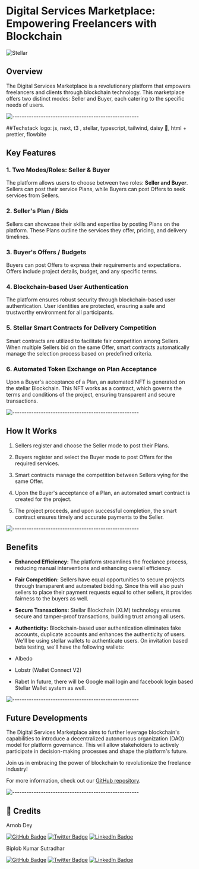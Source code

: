 # Digital Services Marketplace: Empowering Freelancers with Blockchain

![Stellar](https://assets-global.website-files.com/5deac75ecad2173c2ccccbc7/5e31f51ae7c7eceb8ad395fd_OG%20Default-min.jpg)

## Overview

The Digital Services Marketplace is a revolutionary platform that empowers freelancers and clients through blockchain technology. This marketplace offers two distinct modes: Seller and Buyer, each catering to the specific needs of users.

![-----------------------------------------------------](https://raw.githubusercontent.com/andreasbm/readme/master/assets/lines/rainbow.png)

##Techstack
logo: js, next, t3 , stellar, typescript, tailwind, daisy 🌼, html + prettier, flowbite

## Key Features

### 1. Two Modes/Roles: Seller & Buyer

The platform allows users to choose between two roles: 
**Seller and Buyer**. 
Sellers can post their service Plans, while Buyers can post Offers to seek services from Sellers.

### 2. Seller's Plan / Bids

Sellers can showcase their skills and expertise by posting Plans on the platform. These Plans outline the services they offer, pricing, and delivery timelines.

### 3. Buyer's Offers / Budgets 

Buyers can post Offers to express their requirements and expectations. Offers include project details, budget, and any specific terms.

### 4. Blockchain-based User Authentication

The platform ensures robust security through blockchain-based user authentication. User identities are protected, ensuring a safe and trustworthy environment for all participants.

### 5. Stellar Smart Contracts for Delivery Competition

Smart contracts are utilized to facilitate fair competition among Sellers. When multiple Sellers bid on the same Offer, smart contracts automatically manage the selection process based on predefined criteria.

### 6. Automated Token Exchange on Plan Acceptance

Upon a Buyer's acceptance of a Plan, an automated NFT is generated on the stellar Blockchain. This NFT works as a contract, which governs the terms and conditions of the project, ensuring transparent and secure transactions.

![-----------------------------------------------------](https://raw.githubusercontent.com/andreasbm/readme/master/assets/lines/rainbow.png)

## How It Works

1. Sellers register and choose the Seller mode to post their Plans.

2. Buyers register and select the Buyer mode to post Offers for the required services.

3. Smart contracts manage the competition between Sellers vying for the same Offer.

4. Upon the Buyer's acceptance of a Plan, an automated smart contract is created for the project.

5. The project proceeds, and upon successful completion, the smart contract ensures timely and accurate payments to the Seller.

![-----------------------------------------------------](https://raw.githubusercontent.com/andreasbm/readme/master/assets/lines/rainbow.png)

## Benefits

- **Enhanced Efficiency:** The platform streamlines the freelance process, reducing manual interventions and enhancing overall efficiency.

- **Fair Competition:** Sellers have equal opportunities to secure projects through transparent and automated bidding. Since this will also push sellers to place their payment requests equal to other sellers, it provides fairness to the buyers as well.

- **Secure Transactions:** Stellar Blockchain (XLM) technology ensures secure and tamper-proof transactions, building trust among all users.

- **Authenticity:** Blockchain-based user authentication eliminates fake accounts, duplicate accounts and enhances the authenticity of users. We'll be using stellar wallets to authenticate users. On invitation based beta testing, we'll have the following wallets:
- Albedo
- Lobstr (Wallet Connect V2)
- Rabet
In future, there will be Google mail login and facebook login based Stellar Wallet system as well.

![-----------------------------------------------------](https://raw.githubusercontent.com/andreasbm/readme/master/assets/lines/rainbow.png)

## Future Developments

The Digital Services Marketplace aims to further leverage blockchain's capabilities to introduce a decentralized autonomous organization (DAO) model for platform governance. This will allow stakeholders to actively participate in decision-making processes and shape the platform's future.

Join us in embracing the power of blockchain to revolutionize the freelance industry!

For more information, check out our [GitHub repository](https://github.com/digital-services-marketplace).

![-----------------------------------------------------](https://raw.githubusercontent.com/andreasbm/readme/master/assets/lines/rainbow.png)

## :scroll: Credits

Arnob Dey

[![GitHub Badge](https://img.shields.io/badge/GitHub-100000?style=for-the-badge&logo=github&logoColor=white)](https://github.com/arnob016)
[![Twitter Badge](https://img.shields.io/badge/Twitter-1DA1F2?style=for-the-badge&logo=twitter&logoColor=white)](https://twitter.com/arnob_016)
[![LinkedIn Badge](https://img.shields.io/badge/LinkedIn-0077B5?style=for-the-badge&logo=linkedin&logoColor=white)](https://www.linkedin.com/in/arnob016/)


Biplob Kumar Sutradhar

[![GitHub Badge](https://img.shields.io/badge/GitHub-100000?style=for-the-badge&logo=github&logoColor=white)](https://github.com/biplobsd)
[![Twitter Badge](https://img.shields.io/badge/Twitter-1DA1F2?style=for-the-badge&logo=twitter&logoColor=white)](https://twitter.com/biplobsd11)
[![LinkedIn Badge](https://img.shields.io/badge/LinkedIn-0077B5?style=for-the-badge&logo=linkedin&logoColor=white)](https://www.linkedin.com/in/biplob-sutradhar/)
